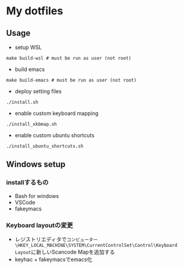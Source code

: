 # My dotfiles

## Usage

- setup WSL
```shell
make build-wsl # must be run as user (not root)
```

- build emacs
```shell
make build-emacs # must be run as user (not root)
```

- deploy setting files
```shell
./install.sh
```

- enable custom keyboard mapping
```shell
./install_xkbmap.sh
```

- enable custom ubuntu shortcuts
```shell
./install_ubuntu_shortcuts.sh
```
## Windows setup

### installするもの
- Bash for windows
- VSCode
- fakeymacs

### Keyboard layoutの変更
- レジストリエディタで`コンピューター\HKEY_LOCAL_MACHINE\SYSTEM\CurrentControlSet\Control\Keyboard Layout`に新しいScancode Mapを追加する
- keyhac + fakeymacsでemacs化



